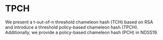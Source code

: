 # TPCH
We present a t-out-of-n threshold chameleon hash (TCH) based on RSA and introduce a threshold policy-based chameleon hash (TPCH). Additionally, we provide a policy-based chameleon hash (PCH) in NDSS19.
